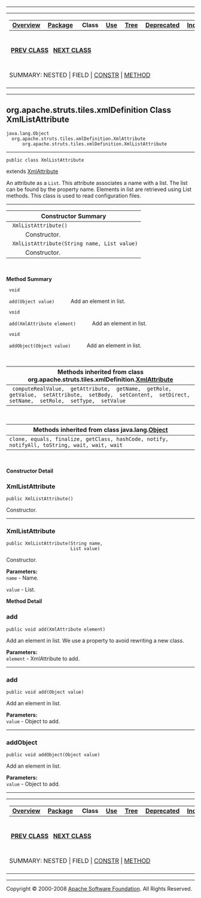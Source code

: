 ------------------------------------------------------------------------

<span id="navbar_top"></span> [](#skip-navbar_top "Skip navigation links")

<table>
<colgroup>
<col width="50%" />
<col width="50%" />
</colgroup>
<tbody>
<tr class="odd">
<td align="left"><span id="navbar_top_firstrow"></span>
<table>
<tbody>
<tr class="odd">
<td align="left"><a href="../../../../../overview-summary.html.md"><strong>Overview</strong></a> </td>
<td align="left"><a href="package-summary.html.md"><strong>Package</strong></a> </td>
<td align="left"> <strong>Class</strong> </td>
<td align="left"><a href="class-use/XmlListAttribute.html.md"><strong>Use</strong></a> </td>
<td align="left"><a href="package-tree.html.md"><strong>Tree</strong></a> </td>
<td align="left"><a href="../../../../../deprecated-list.html.md"><strong>Deprecated</strong></a> </td>
<td align="left"><a href="../../../../../index-all.html.md"><strong>Index</strong></a> </td>
<td align="left"><a href="../../../../../help-doc.html.md"><strong>Help</strong></a> </td>
</tr>
</tbody>
</table></td>
<td align="left"></td>
</tr>
<tr class="even">
<td align="left"> <a href="../../../../../org/apache/struts/tiles/xmlDefinition/XmlDefinitionsSet.html.md" title="class in org.apache.struts.tiles.xmlDefinition"><strong>PREV CLASS</strong></a>   <a href="../../../../../org/apache/struts/tiles/xmlDefinition/XmlParser.html" title="class in org.apache.struts.tiles.xmlDefinition"><strong>NEXT CLASS</strong></a></td>
<td align="left"><a href="../../../../../index.html.md?org/apache/struts/tiles/xmlDefinition/XmlListAttribute.html"><strong>FRAMES</strong></a>    <a href="XmlListAttribute.html"><strong>NO FRAMES</strong></a>    
<a href="../../../../../allclasses-noframe.html.md"><strong>All Classes</strong></a></td>
</tr>
<tr class="odd">
<td align="left">SUMMARY: NESTED | FIELD | <a href="#constructor_summary">CONSTR</a> | <a href="#method_summary">METHOD</a></td>
<td align="left">DETAIL: FIELD | <a href="#constructor_detail">CONSTR</a> | <a href="#method_detail">METHOD</a></td>
</tr>
</tbody>
</table>

<span id="skip-navbar_top"></span>

------------------------------------------------------------------------

org.apache.struts.tiles.xmlDefinition
 Class XmlListAttribute
-------------------------------------

    java.lang.Object
      org.apache.struts.tiles.xmlDefinition.XmlAttribute
          org.apache.struts.tiles.xmlDefinition.XmlListAttribute

------------------------------------------------------------------------

    public class XmlListAttribute

extends [XmlAttribute](../../../../../org/apache/struts/tiles/xmlDefinition/XmlAttribute.html.md "class in org.apache.struts.tiles.xmlDefinition")

An attribute as a `List`. This attribute associates a name with a list. The list can be found by the property name. Elements in list are retrieved using List methods. This class is used to read configuration files.

------------------------------------------------------------------------

<span id="constructor_summary"></span>

| **Constructor Summary**                      |
|----------------------------------------------|
| ` XmlListAttribute()`                        
            Constructor.                       |
| ` XmlListAttribute(String name, List value)` 
            Constructor.                       |

  <span id="method_summary"></span>

**Method Summary**

` void`

` add(Object value)`
           Add an element in list.

` void`

` add(XmlAttribute element)`
           Add an element in list.

` void`

` addObject(Object value)`
           Add an element in list.

 <span id="methods_inherited_from_class_org.apache.struts.tiles.xmlDefinition.XmlAttribute"></span>

| **Methods inherited from class org.apache.struts.tiles.xmlDefinition.[XmlAttribute](../../../../../org/apache/struts/tiles/xmlDefinition/XmlAttribute.html.md "class in org.apache.struts.tiles.xmlDefinition")** |
|----------------------------------------------------------------------------------------------------------------------------------------------------------------------------------------------------------------|
| ` computeRealValue,  getAttribute,  getName,  getRole,  getValue,  setAttribute,  setBody,  setContent,  setDirect,  setName,  setRole,  setType,  setValue`                                                   |

 <span id="methods_inherited_from_class_java.lang.Object"></span>

| **Methods inherited from class java.lang.[Object](http://java.sun.com/j2se/1.4.2/docs/api/java/lang/Object.html.md?is-external=true "class or interface in java.lang")** |
|-----------------------------------------------------------------------------------------------------------------------------------------------------------------------|
| `clone, equals, finalize, getClass, hashCode, notify, notifyAll, toString, wait, wait, wait`                                                                          |

 

<span id="constructor_detail"></span>

**Constructor Detail**

### XmlListAttribute

    public XmlListAttribute()

Constructor.

------------------------------------------------------------------------

### XmlListAttribute

    public XmlListAttribute(String name,
                            List value)

Constructor.

**Parameters:**  
`name` - Name.

`value` - List.

<span id="method_detail"></span>

**Method Detail**

### add

    public void add(XmlAttribute element)

Add an element in list. We use a property to avoid rewriting a new class.

**Parameters:**  
`element` - XmlAttribute to add.

------------------------------------------------------------------------

### add

    public void add(Object value)

Add an element in list.

**Parameters:**  
`value` - Object to add.

------------------------------------------------------------------------

### addObject

    public void addObject(Object value)

Add an element in list.

**Parameters:**  
`value` - Object to add.

------------------------------------------------------------------------

<span id="navbar_bottom"></span> [](#skip-navbar_bottom "Skip navigation links")

<table>
<colgroup>
<col width="50%" />
<col width="50%" />
</colgroup>
<tbody>
<tr class="odd">
<td align="left"><span id="navbar_bottom_firstrow"></span>
<table>
<tbody>
<tr class="odd">
<td align="left"><a href="../../../../../overview-summary.html.md"><strong>Overview</strong></a> </td>
<td align="left"><a href="package-summary.html.md"><strong>Package</strong></a> </td>
<td align="left"> <strong>Class</strong> </td>
<td align="left"><a href="class-use/XmlListAttribute.html.md"><strong>Use</strong></a> </td>
<td align="left"><a href="package-tree.html.md"><strong>Tree</strong></a> </td>
<td align="left"><a href="../../../../../deprecated-list.html.md"><strong>Deprecated</strong></a> </td>
<td align="left"><a href="../../../../../index-all.html.md"><strong>Index</strong></a> </td>
<td align="left"><a href="../../../../../help-doc.html.md"><strong>Help</strong></a> </td>
</tr>
</tbody>
</table></td>
<td align="left"></td>
</tr>
<tr class="even">
<td align="left"> <a href="../../../../../org/apache/struts/tiles/xmlDefinition/XmlDefinitionsSet.html.md" title="class in org.apache.struts.tiles.xmlDefinition"><strong>PREV CLASS</strong></a>   <a href="../../../../../org/apache/struts/tiles/xmlDefinition/XmlParser.html" title="class in org.apache.struts.tiles.xmlDefinition"><strong>NEXT CLASS</strong></a></td>
<td align="left"><a href="../../../../../index.html.md?org/apache/struts/tiles/xmlDefinition/XmlListAttribute.html"><strong>FRAMES</strong></a>    <a href="XmlListAttribute.html"><strong>NO FRAMES</strong></a>    
<a href="../../../../../allclasses-noframe.html.md"><strong>All Classes</strong></a></td>
</tr>
<tr class="odd">
<td align="left">SUMMARY: NESTED | FIELD | <a href="#constructor_summary">CONSTR</a> | <a href="#method_summary">METHOD</a></td>
<td align="left">DETAIL: FIELD | <a href="#constructor_detail">CONSTR</a> | <a href="#method_detail">METHOD</a></td>
</tr>
</tbody>
</table>

<span id="skip-navbar_bottom"></span>

------------------------------------------------------------------------

Copyright © 2000-2008 [Apache Software Foundation](http://www.apache.org/). All Rights Reserved.
